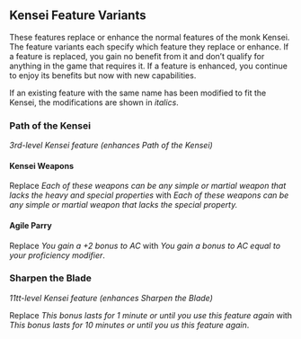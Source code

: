 ```
```

## Kensei Feature Variants

These features replace or enhance the normal features of the monk Kensei. The feature variants each specify which feature they replace or enhance. If a feature is replaced, you gain no benefit from it and don’t qualify for anything in the game that requires it. If a feature is enhanced, you continue to enjoy its benefits but now with new capabilities. 

If an existing feature with the same name has been modified to fit the Kensei, the modifications are shown in _italics_.

### Path of the Kensei
_3rd-level Kensei feature (enhances Path of the Kensei)_

#### Kensei Weapons

Replace _Each of these weapons can be any simple or martial weapon that lacks the heavy and special properties_ with _Each of these weapons can be any simple or martial weapon that lacks the special property._

#### Agile Parry

Replace _You gain a +2 bonus to AC_ with _You gain a bonus to AC equal to your proficiency modifier_.

### Sharpen the Blade
_11tt-level Kensei feature (enhances Sharpen the Blade)_

Replace _This bonus lasts for 1 minute or until you use this feature again_ with _This bonus lasts for 10 minutes or until you us this feature again_.